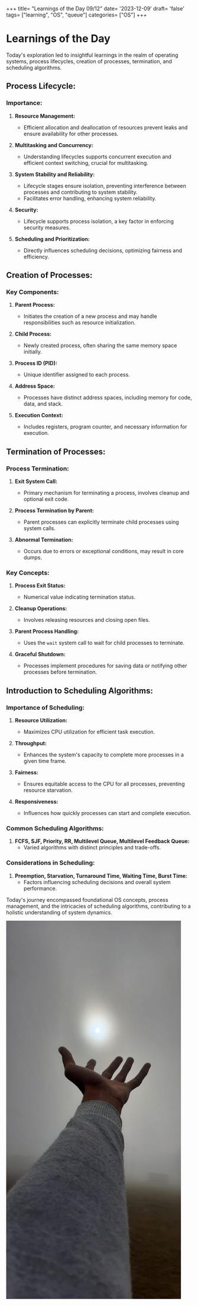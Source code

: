+++
title= "Learnings of the Day 09/12"
date= '2023-12-09'
draft= 'false'
tags= ["learning", "OS", "queue"]
categories= ["OS"]
+++

# Learnings of the Day

Today's exploration led to insightful learnings in the realm of operating systems, process lifecycles, creation of processes, termination, and scheduling algorithms.

## Process Lifecycle:

### Importance:
1. **Resource Management:**
   - Efficient allocation and deallocation of resources prevent leaks and ensure availability for other processes.
   
2. **Multitasking and Concurrency:**
   - Understanding lifecycles supports concurrent execution and efficient context switching, crucial for multitasking.

3. **System Stability and Reliability:**
   - Lifecycle stages ensure isolation, preventing interference between processes and contributing to system stability.
   - Facilitates error handling, enhancing system reliability.

4. **Security:**
   - Lifecycle supports process isolation, a key factor in enforcing security measures.

5. **Scheduling and Prioritization:**
   - Directly influences scheduling decisions, optimizing fairness and efficiency.

## Creation of Processes:

### Key Components:
1. **Parent Process:**
   - Initiates the creation of a new process and may handle responsibilities such as resource initialization.

2. **Child Process:**
   - Newly created process, often sharing the same memory space initially.

3. **Process ID (PID):**
   - Unique identifier assigned to each process.

4. **Address Space:**
   - Processes have distinct address spaces, including memory for code, data, and stack.

5. **Execution Context:**
   - Includes registers, program counter, and necessary information for execution.

## Termination of Processes:

### Process Termination:
1. **Exit System Call:**
   - Primary mechanism for terminating a process, involves cleanup and optional exit code.

2. **Process Termination by Parent:**
   - Parent processes can explicitly terminate child processes using system calls.

3. **Abnormal Termination:**
   - Occurs due to errors or exceptional conditions, may result in core dumps.

### Key Concepts:
1. **Process Exit Status:**
   - Numerical value indicating termination status.

2. **Cleanup Operations:**
   - Involves releasing resources and closing open files.

3. **Parent Process Handling:**
   - Uses the `wait` system call to wait for child processes to terminate.

4. **Graceful Shutdown:**
   - Processes implement procedures for saving data or notifying other processes before termination.

## Introduction to Scheduling Algorithms:

### Importance of Scheduling:
1. **Resource Utilization:**
   - Maximizes CPU utilization for efficient task execution.

2. **Throughput:**
   - Enhances the system's capacity to complete more processes in a given time frame.

3. **Fairness:**
   - Ensures equitable access to the CPU for all processes, preventing resource starvation.

4. **Responsiveness:**
   - Influences how quickly processes can start and complete execution.

### Common Scheduling Algorithms:
1. **FCFS, SJF, Priority, RR, Multilevel Queue, Multilevel Feedback Queue:**
   - Varied algorithms with distinct principles and trade-offs.

### Considerations in Scheduling:
1. **Preemption, Starvation, Turnaround Time, Waiting Time, Burst Time:**
   - Factors influencing scheduling decisions and overall system performance.

Today's journey encompassed foundational OS concepts, process management, and the intricacies of scheduling algorithms, contributing to a holistic understanding of system dynamics.

![alt text](/assets/ajj.jpg "title") 